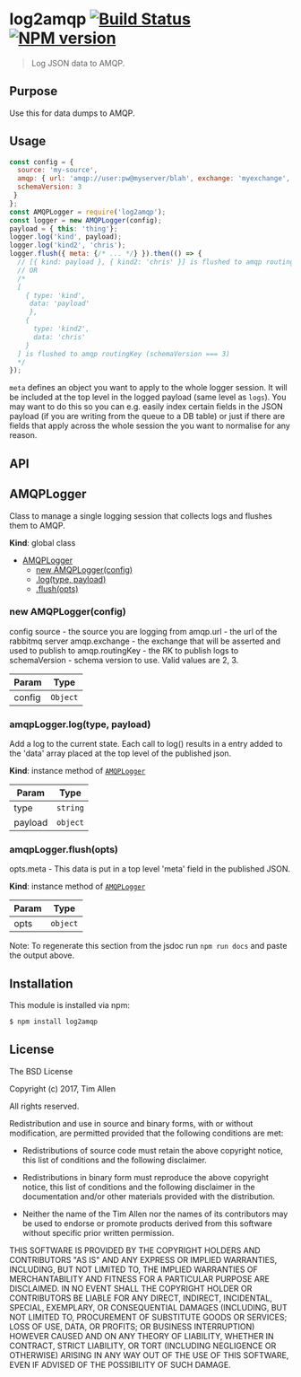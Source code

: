 # log2amqp [![Build Status](https://travis-ci.org/noblesamurai/node-log2amqp.svg?branch=master)](http://travis-ci.org/noblesamurai/node-log2amqp) [![NPM version](https://badge-me.herokuapp.com/api/npm/log2amqp.png)](http://badges.enytc.com/for/npm/log2amqp)

> Log JSON data to AMQP.

## Purpose

Use this for data dumps to AMQP.

## Usage

```js
const config = {
  source: 'my-source',
  amqp: { url: 'amqp://user:pw@myserver/blah', exchange: 'myexchange', routingKey: 'keyToRouteTo',
  schemaVersion: 3
 }
};
const AMQPLogger = require('log2amqp');
const logger = new AMQPLogger(config);
payload = { this: 'thing'};
logger.log('kind', payload);
logger.log('kind2', 'chris');
logger.flush({ meta: {/* ... */} }).then(() => {
  // [{ kind: payload }, { kind2: 'chris' }] is flushed to amqp routingKey (schemaVersion === 2)
  // OR
  /* 
  [
    { type: 'kind',
     data: 'payload'
     }, 
    {
      type: 'kind2',
      data: 'chris'
    }
  ] is flushed to amqp routingKey (schemaVersion === 3)
  */
});
```

`meta` defines an object you want to apply to the whole logger
session. It will be included at the top level in the logged payload (same level
as `logs`). You may want to do this so you can e.g. easily index certain fields
in the JSON payload  (if you are writing from the queue to a DB table) or just if
there are fields that apply across the whole session the you want to normalise for
any reason.

## API

<a name="AMQPLogger"></a>

## AMQPLogger
Class to manage a single logging session that collects logs and flushes them to
 AMQP.

**Kind**: global class

* [AMQPLogger](#AMQPLogger)
    * [new AMQPLogger(config)](#new_AMQPLogger_new)
    * [.log(type, payload)](#AMQPLogger+log)
    * [.flush(opts)](#AMQPLogger+flush)

<a name="new_AMQPLogger_new"></a>

### new AMQPLogger(config)
config
source - the source you are logging from
amqp.url - the url of the rabbitmq server
amqp.exchange - the exchange that will be asserted and used to publish to
amqp.routingKey - the RK to publish logs to
schemaVersion - schema version to use. Valid values are 2, 3.


| Param | Type |
| --- | --- |
| config | <code>Object</code> |

<a name="AMQPLogger+log"></a>

### amqpLogger.log(type, payload)
Add a log to the current state. Each call to log() results in a entry
added to the 'data' array placed at the top level of the published json.

**Kind**: instance method of [<code>AMQPLogger</code>](#AMQPLogger)

| Param | Type |
| --- | --- |
| type | <code>string</code> |
| payload | <code>object</code> |

<a name="AMQPLogger+flush"></a>

### amqpLogger.flush(opts)
opts.meta - This data is put in a top level 'meta' field in the published JSON.

**Kind**: instance method of [<code>AMQPLogger</code>](#AMQPLogger)

| Param | Type |
| --- | --- |
| opts | <code>object</code> |

Note: To regenerate this section from the jsdoc run `npm run docs` and paste
the output above.

## Installation

This module is installed via npm:

``` bash
$ npm install log2amqp
```
## License

The BSD License

Copyright (c) 2017, Tim Allen

All rights reserved.

Redistribution and use in source and binary forms, with or without modification,
are permitted provided that the following conditions are met:

* Redistributions of source code must retain the above copyright notice, this
  list of conditions and the following disclaimer.

* Redistributions in binary form must reproduce the above copyright notice, this
  list of conditions and the following disclaimer in the documentation and/or
  other materials provided with the distribution.

* Neither the name of the Tim Allen nor the names of its
  contributors may be used to endorse or promote products derived from
  this software without specific prior written permission.

THIS SOFTWARE IS PROVIDED BY THE COPYRIGHT HOLDERS AND CONTRIBUTORS "AS IS" AND
ANY EXPRESS OR IMPLIED WARRANTIES, INCLUDING, BUT NOT LIMITED TO, THE IMPLIED
WARRANTIES OF MERCHANTABILITY AND FITNESS FOR A PARTICULAR PURPOSE ARE
DISCLAIMED. IN NO EVENT SHALL THE COPYRIGHT HOLDER OR CONTRIBUTORS BE LIABLE FOR
ANY DIRECT, INDIRECT, INCIDENTAL, SPECIAL, EXEMPLARY, OR CONSEQUENTIAL DAMAGES
(INCLUDING, BUT NOT LIMITED TO, PROCUREMENT OF SUBSTITUTE GOODS OR SERVICES;
LOSS OF USE, DATA, OR PROFITS; OR BUSINESS INTERRUPTION) HOWEVER CAUSED AND ON
ANY THEORY OF LIABILITY, WHETHER IN CONTRACT, STRICT LIABILITY, OR TORT
(INCLUDING NEGLIGENCE OR OTHERWISE) ARISING IN ANY WAY OUT OF THE USE OF THIS
SOFTWARE, EVEN IF ADVISED OF THE POSSIBILITY OF SUCH DAMAGE.
